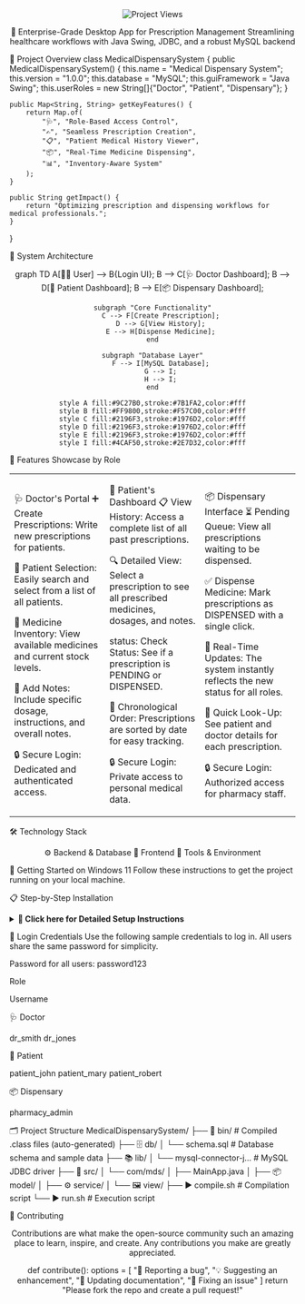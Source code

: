<div align="center">

<img src="https://www.google.com/search?q=https://komarev.com/ghpvc/%3Fusername%3Dyour-github-username%26color%3D4CAF50%26style%3Dflat-square%26label%3DProject%2BViews" alt="Project Views" />

🏥 Enterprise-Grade Desktop App for Prescription Management
Streamlining healthcare workflows with Java Swing, JDBC, and a robust MySQL backend

</div>

🎯 Project Overview
class MedicalDispensarySystem {
    public MedicalDispensarySystem() {
        this.name = "Medical Dispensary System";
        this.version = "1.0.0";
        this.database = "MySQL";
        this.guiFramework = "Java Swing";
        this.userRoles = new String[]{"Doctor", "Patient", "Dispensary"};
    }

    public Map<String, String> getKeyFeatures() {
        return Map.of(
            "🩺", "Role-Based Access Control",
            "✍️", "Seamless Prescription Creation",
            "📋", "Patient Medical History Viewer",
            "📦", "Real-Time Medicine Dispensing",
            "📊", "Inventory-Aware System"
        );
    }

    public String getImpact() {
        return "Optimizing prescription and dispensing workflows for medical professionals.";
    }
}

🚀 System Architecture
<div align="center">

graph TD
    A[👨‍⚕️ User] --> B{Login UI};
    B --> C[🩺 Doctor Dashboard];
    B --> D[🧍 Patient Dashboard];
    B --> E[📦 Dispensary Dashboard];

    subgraph "Core Functionality"
        C --> F[Create Prescription];
        D --> G[View History];
        E --> H[Dispense Medicine];
    end

    subgraph "Database Layer"
        F --> I[MySQL Database];
        G --> I;
        H --> I;
    end

    style A fill:#9C27B0,stroke:#7B1FA2,color:#fff
    style B fill:#FF9800,stroke:#F57C00,color:#fff
    style C fill:#2196F3,stroke:#1976D2,color:#fff
    style D fill:#2196F3,stroke:#1976D2,color:#fff
    style E fill:#2196F3,stroke:#1976D2,color:#fff
    style I fill:#4CAF50,stroke:#2E7D32,color:#fff

</div>

🌟 Features Showcase by Role
<div align="center">
<table>
<tr>
<td width="33%">

🩺 Doctor's Portal
➕ Create Prescriptions: Write new prescriptions for patients.

👥 Patient Selection: Easily search and select from a list of all patients.

💊 Medicine Inventory: View available medicines and current stock levels.

📝 Add Notes: Include specific dosage, instructions, and overall notes.

🔒 Secure Login: Dedicated and authenticated access.

</td>
<td width="33%">

🧍 Patient's Dashboard
📋 View History: Access a complete list of all past prescriptions.

🔍 Detailed View: Select a prescription to see all prescribed medicines, dosages, and notes.

status: Check Status: See if a prescription is PENDING or DISPENSED.

📅 Chronological Order: Prescriptions are sorted by date for easy tracking.

🔒 Secure Login: Private access to personal medical data.

</td>
<td width="33%">

📦 Dispensary Interface
⏳ Pending Queue: View all prescriptions waiting to be dispensed.

✅ Dispense Medicine: Mark prescriptions as DISPENSED with a single click.

🔄 Real-Time Updates: The system instantly reflects the new status for all roles.

🔎 Quick Look-Up: See patient and doctor details for each prescription.

🔒 Secure Login: Authorized access for pharmacy staff.

</td>
</tr>
</table>
</div>

🛠️ Technology Stack
<div align="center">

⚙️ Backend & Database
🎨 Frontend
🔧 Tools & Environment
</div>

🚀 Getting Started on Windows 11
Follow these instructions to get the project running on your local machine.

📋 Step-by-Step Installation
<details>
<summary><b>🔧 Click here for Detailed Setup Instructions</b></summary>

1. Prerequisites
Make sure you have the following software installed:

Java Development Kit (JDK): Version 11 or higher.

MySQL Server & MySQL Workbench: The community edition is free. You can download it from the official MySQL website.

Git Bash: To run the .sh scripts on Windows. Download it from git-scm.com.

2. Database Setup (Windows 11)
You need to create the database and import the schema with the sample data.

Method 1: Using MySQL Workbench (Recommended)

Open MySQL Workbench and connect to your local database server.

Click the "Create a new schema" icon in the top toolbar.

Name the schema medical_dispensary and click Apply.

In the top menu, go to File -> Open SQL Script...

Navigate to the project directory and select the db/schema.sql file.

Click the lightning bolt icon (Execute) in the toolbar to run the entire script. This will create all the tables and insert the sample data.

Method 2: Using the MySQL Command Line

Open the Command Prompt or PowerShell.

Log in to MySQL using the root user (you will be prompted for your password):

mysql -u root -p

Run the db/schema.sql script. You must provide the full path to the file.

SOURCE C:/path/to/your/project/MedicalDispensarySystem/db/schema.sql;

(Remember to replace the path with the actual path on your computer).

Type exit; to quit the MySQL client.

3. Application Configuration
Open the file src/com/mds/service/DatabaseManager.java.

Update the DB_USER and DB_PASSWORD variables with the username and password for your MySQL database.

private static final String DB_USER = "root";  // Change this if needed
private static final String DB_PASSWORD = "your_mysql_password"; // IMPORTANT: SET YOUR PASSWORD HERE

4. Compile and Run
Open Git Bash in the root directory of the project (MedicalDispensarySystem).

Run the compilation script:

./compile.sh

Once compilation is successful, run the application:

./run.sh

The application's welcome screen should now appear.

</details>

🔑 Login Credentials
Use the following sample credentials to log in. All users share the same password for simplicity.

Password for all users: password123

Role

Username

🩺 Doctor

dr_smith 
 dr_jones

🧍 Patient

patient_john 
 patient_mary 
 patient_robert

📦 Dispensary

pharmacy_admin

🗂️ Project Structure
MedicalDispensarySystem/
├── 📂 bin/                      # Compiled .class files (auto-generated)
├── 🗄️ db/
│   └── schema.sql            # Database schema and sample data
├── 📚 lib/
│   └── mysql-connector-j...  # MySQL JDBC driver
├── 📝 src/
│   └── com/mds/
│       ├── MainApp.java
│       ├── 📦 model/
│       ├── ⚙️ service/
│       └── 🖼️ view/
├── ▶️ compile.sh                # Compilation script
└── ▶️ run.sh                    # Execution script

🤝 Contributing
<div align="center">

Contributions are what make the open-source community such an amazing place to learn, inspire, and create. Any contributions you make are greatly appreciated.

def contribute():
    options = [
        "🐛 Reporting a bug",
        "💡 Suggesting an enhancement",
        "📝 Updating documentation",
        "🔧 Fixing an issue"
    ]
    return "Please fork the repo and create a pull request!"

